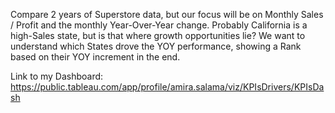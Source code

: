
Compare 2 years of Superstore data, but our focus will be on Monthly Sales / Profit and the monthly Year-Over-Year change. Probably California is a high-Sales state, but is that where growth opportunities lie? We want to understand which States drove the YOY performance, showing a Rank based on their YOY increment in the end.

Link to my Dashboard: https://public.tableau.com/app/profile/amira.salama/viz/KPIsDrivers/KPIsDash

